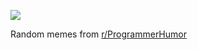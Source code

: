 ![](https://preview.redd.it/27wapksvnlhf1.png?width=320&crop=smart&auto=webp&s=ecee4bb8203ec4f0f07a15d609705bffe58fcf43)

 Random memes from [r/ProgrammerHumor](https://www.reddit.com/r/ProgrammerHumor/)

